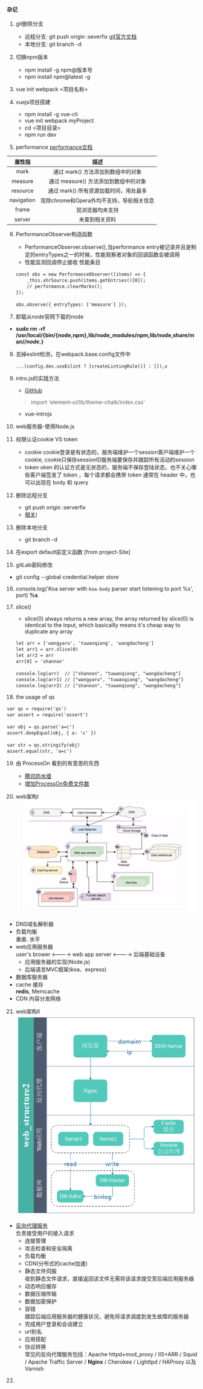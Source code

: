 #### 杂记
1. git删除分支
	+ 远程分支: git push origin :severfix [git官方文档](https://git-scm.com/book/zh/v1/Git-%E5%88%86%E6%94%AF-%E8%BF%9C%E7%A8%8B%E5%88%86%E6%94%AF)
	+ 本地分支: git branch -d <BranchName>

2. 切换npm版本
	+ npm install -g npm@版本号
	+ npm install npm@latest -g

3. vue init webpack <项目名称>

4. vuejs项目搭建
	+ npm install -g vue-cli
	+ vue init webpack myProject
	+ cd <项目目录>
	+ npm run dev

5. performance [performance文档](https://www.cnblogs.com/bldxh/p/6857324.html)

| 属性指      | 描述                                 |
| :--------: | :---------------------------------:  |
| mark       | 通过 mark() 方法添加到数组中的对象       |
| measure    | 通过 measure() 方法添加到数组中的对象    |
| resource   | 通过 mark() 所有资源加载时间，用处最多    |
| navigation | 现除chrome和Opera外均不支持，导航相关信息 |
| frame      | 现浏览器均未支持                        |
| server     | 未查到相关资料                         |


6. PerformanceObserver构造函数
	+ PerformanceObserver.observe(),当performance entry被记录并且是制定的entryTypes之一的时候，性能观察者对象的回调函数会被调用
	+ 性能监测回调停止接收 性能条目
	```
	const obs = new PerformanceObserver((items) => {
		_this.xhrSource.push(items.getEntries()[0]);
		// performance.clearMarks();
	});

	obs.observe({ entryTypes: ['measure'] });
	```

7. 卸载从node官网下载的node
  + **sudo rm -rf /usr/local/{bin/{node,npm},lib/node_modules/npm,lib/node,share/man/*/node.*}**

8. 去掉eslint检测，在webpack.base.config文件中
	```
	...(config.dev.useEslint ? [createLintingRule()] : []),x
	```
9. intro.js的实践方法
	+ [GitHub](https://github.com/usablica/intro.js/)
	> import 'element-ui/lib/theme-chalk/index.css'
	+ vue-introjs

10. web服务器-使用Node.js

11. 权限认证cookie VS token
	+ cookie cookie登录是有状态的，服务端维护一个session客户端维护一个cookie, cookie只保存sessionID服务端要保存并跟踪所有活动的session
	+ token oken 的认证方式是无状态的，服务端不保存登陆状态，也不关心哪些客户端签发了 token ，每个请求都会携带 token 通常在 header 中，也可以出现在 body 和 query

12. 删除远程分支 
	+ git push origin :serverfix 
	+ [相关](https://git-scm.com/book/zh/v1/Git-%E5%88%86%E6%94%AF-%E8%BF%9C%E7%A8%8B%E5%88%86%E6%94%AF))

13. 删除本地分支
	+ git branch -d <BranchName>

14. 在export default前定义函数 [from project-Site]

15. gitLab密码修改
  + git config --global credential.helper store

16. console.log('Koa server with `koa-body` parser start listening to port %s', port)  **%s**


17. slice()
	+ slice(0) always returns a new array,  the array returned by slice(0) is identical to the input, which basicallly means it's cheap way to duplicate any array
	```
	let arr = ['wangyaru', 'tuwanqiong', 'wangdacheng']
	let arr1 = arr.slice(0)
	let arr2 = arr
	arr[0] = 'shannon'

	console.log(arr)  // ["shannon", "tuwanqiong", "wangdacheng"]
	console.log(arr1) // ["wangyaru", "tuwanqiong", "wangdacheng"]
	console.log(arr2) // ["shannon", "tuwanqiong", "wangdacheng"]
	```

18. the usage of qs
```
var qs = require('qs')
var assert = require('assert')

var obj = qs.parse('a=c')
assert.deepEqual(obj, { a: 'c' })

var str = qs.stringify(obj)
assert.equal(str, 'a=c')
```

19. 由 ProcessOn 看到的有意思的东西
	+ [腾讯防水墙](https://007.qq.com/index.html?ADTAG=set.head)
	+ [增加ProcessOn免费文件数](https://github.com/96chh/Upgrade-ProcessOn)

20. web架构I
![window](../../public/image/web_structure.jpg "koa-compose")
	
+ DNS域名解析器  
+ 负载均衡  
	垂直. 水平
+ web应用服务器  
	user's brower <----> web app server <----> 后端基础设备
	+ 应用服务器的实现(Node.js)
	+ 后端语言MVC框架(koa、express)
+ 数据库服务器
+ cache 缓存  
	**redis**, Memcache
+ CDN 内容分发网络

21. web架构II  
![window](../../public/image/web_structure1.jpg "koa-compose")

+ [反向代理服务](https://cloud.tencent.com/developer/article/1160241)  
	负责接受用户的接入请求
	+ 连接管理
	+ 攻击检查和安全隔离
	+ 负载均衡
	+ CDN(分布式的cache加速)
	+ 静态文件伺服  
		收到静态文件请求，直接返回该文件无需将该请求提交至后端应用服务器
	+ 动态响应缓存
	+ 数据压缩传输
	+ 数据加密保护
	+ 容错  
		跟踪后端应用服务器的健康状况，避免将请求调度到发生故障的服务器
	+ 完成用户登录和会话建立
	+ url别名
	+ 应用搭配
	+ 协议转换  
	常见的反向代理服务包括：Apache httpd+mod_proxy / IIS+ARR / Squid / Apache Traffic Server / **Nginx** / Cherokee / Lighttpd / HAProxy 以及 Varnish 

22. 








